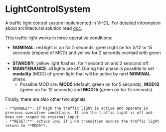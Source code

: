 # LightControlSystem

A traffic light control system implemented in VHDL. For detailed information about architectural solution read [doc](https://github.com/HopedWall/LightControlSystem/blob/master/doc/Gruppo2_VincenziPorto.pdf).

This traffic light works in three operative conditions:

- **NOMINAL**: red light is on for 5 seconds; green light on for 5/12 or 15 seconds (depend of MOD) and yellow for 2 seconds overlaid with green .
- **STANDBY**: yellow light flashes, for 1 second on and 2 seocond off.
- **MAINTENANCE**: all lights are off. During this phase is possible to set **modality** (MOD) of green light that will be active by next **NOMINAL** phase.
    - Possible MOD are: **MOD5** (default, green on for 5 seconds), **MOD12** (green on for 12 seconds) and **MOD15** (green on for 15 seconds).

Finally, there are also other two signals:

    - **ENABLE**: if high the traffic light is active and operate in previous operative conditions. If low the traffic light is off and does not respod to external input.
    - **RESET:**: active low; if 1->0 transition occurs the traffic light return to **MOD5**.


